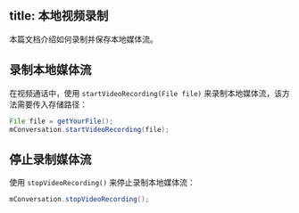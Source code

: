 title: 本地视频录制
---

本篇文档介绍如何录制并保存本地媒体流。

 
## 录制本地媒体流

在视频通话中，使用 `startVideoRecording(File file)` 来录制本地媒体流，该方法需要传入存储路径：

```java
File file = getYourFile();
mConversation.startVideoRecording(file);
```

## 停止录制媒体流

使用 `stopVideoRecording()` 来停止录制本地媒体流：

```java
mConversation.stopVideoRecording();
```
